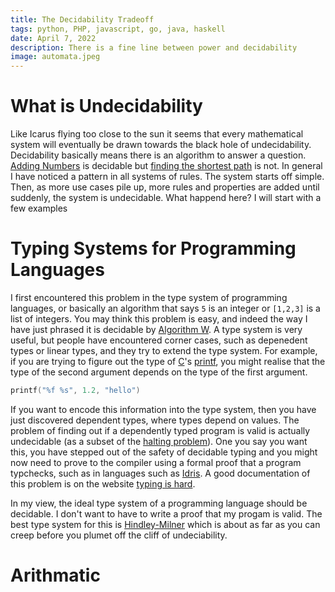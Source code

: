 ```yaml
---
title: The Decidability Tradeoff
tags: python, PHP, javascript, go, java, haskell
date: April 7, 2022
description: There is a fine line between power and decidability
image: automata.jpeg
---
```


# What is Undecidability

Like Icarus flying too close to the sun it seems that every mathematical system
will eventually be drawn towards the black hole of undecidability. Decidability
basically means there is an algorithm to answer a question. [Adding Numbers](https://lisbdnet.com/what-is-standard-algorithm-addition/#:~:text=standard%20algorithm%20addition%3F-,The%20standard%20algorithm%20for%20addition%20has%20three%20simple%20rules%3A,3%3A%20Regroup%2C%20if%20necessary) is decidable but [finding the shortest path](https://en.wikipedia.org/wiki/Travelling_salesman_problem) is not. In general I have noticed a pattern in
all systems of rules. The system starts off simple. Then, as more use cases pile up, more
rules and properties are added until suddenly, the system is undecidable. What happend here?
I will start with a few examples

# Typing Systems for Programming Languages

I first encountered this problem in the type system of programming languages, or basically
an algorithm that says `5` is an integer or `[1,2,3]` is a list of integers. You may think this problem is easy, and indeed the way I have just phrased it is decidable by [Algorithm W](https://en.wikipedia.org/wiki/Hindley%E2%80%93Milner_type_system#Algorithm_W). A type system is very useful,
but people have encountered corner cases, such as depenedent types or linear types, and they
try to extend the type system. For example, if you are trying to figure out the type of 
[C](https://en.wikipedia.org/wiki/The_C_Programming_Language)'s [printf](https://en.wikipedia.org/wiki/Printf_format_string), you might realise that the type of the second
argument depends on the type of the first argument.

```c
printf("%f %s", 1.2, "hello")
```
If you want to encode this information into the type system, then you have just discovered
dependent types, where types depend on values. The problem of finding out if a dependently
typed program is valid is actually undecidable (as a subset of the [halting problem](https://en.wikipedia.org/wiki/Halting_problem)). One you say you want this, you have stepped out
of the safety of decidable typing and you might now need to prove to the compiler
using a formal proof that a program typchecks, such as in languages such as [Idris](https://www.idris-lang.org/). A good documentation of this problem is on the website [typing is hard](https://3fx.ch/typing-is-hard.html).

In my view, the ideal type system of a programming language should be decidable. I don't want
to have to write a proof that my progam is valid. The best type system for this is [Hindley-Milner](https://en.wikipedia.org/wiki/Hindley%E2%80%93Milner_type_system) which is about as far as you can creep before you plumet off the cliff of undeciability.

# Arithmatic



